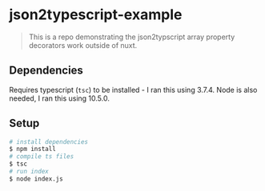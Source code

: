 # json2typescript-example

> This is a repo demonstrating the json2typscript array property decorators work outside of nuxt.

## Dependencies

Requires typescript (`tsc`) to be installed - I ran this using 3.7.4. Node is also needed, I ran this using 10.5.0.

## Setup

``` bash
# install dependencies
$ npm install
# compile ts files
$ tsc
# run index
$ node index.js
```
